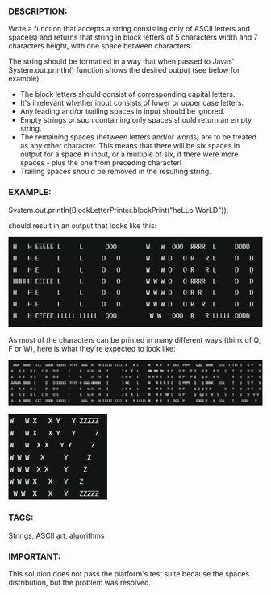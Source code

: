 ### DESCRIPTION:

Write a function that accepts a string consisting only of ASCII letters and space(s) and returns that string in block letters of 5 characters width and 7 characters height, with one space between characters.

The string should be formatted in a way that when passed to Javas' System.out.println() function shows the desired output (see below for example).

- The block letters should consist of corresponding capital letters.
- It's irrelevant whether input consists of lower or upper case letters.
- Any leading and/or trailing spaces in input should be ignored.
- Empty strings or such containing only spaces should return an empty string.
- The remaining spaces (between letters and/or words) are to be treated as any other character. This means that there will be six spaces in output for a space in input, or a multiple of six, if there were more spaces - plus the one from preceding character!
- Trailing spaces should be removed in the resulting string.

### EXAMPLE:

System.out.println(BlockLetterPrinter.blockPrint("heLLo WorLD"));

should result in an output that looks like this:

![Alt text](Hello_World_demo.png)

As most of the characters can be printed in many different ways (think of Q, F or W), here is what they're expected to look like:

![Alt text](letter_A_to_V.png)

![Alt text](letter_W_to_Z.png)

### TAGS:

Strings, ASCII art, algorithms

### IMPORTANT:

This solution does not pass the platform's test suite because the spaces distribution, but the problem was resolved.
